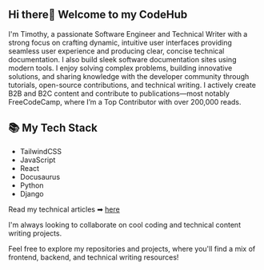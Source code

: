 ## Hi there👋 Welcome to my CodeHub 

I'm Timothy, a passionate Software Engineer and Technical Writer with a strong focus on crafting dynamic, intuitive user interfaces providing seamless user experience and producing clear, concise technical documentation. I also build sleek software documentation sites using modern tools. I enjoy solving complex problems, building innovative solutions, and sharing knowledge with the developer community through tutorials, open-source contributions, and technical writing. I actively create B2B and B2C content and contribute to publications—most notably FreeCodeCamp, where I’m a Top Contributor with over 200,000 reads.

## 📚 My Tech Stack
- TailwindCSS
- JavaScript
- React
- Docusaurus
- Python
- Django

Read my technical articles ➡ [here](https://linktr.ee/timothyolanrewaju)

I'm always looking to collaborate on cool coding and technical content writing projects.

Feel free to explore my repositories and projects, where you'll find a mix of frontend, backend, and technical writing resources!
